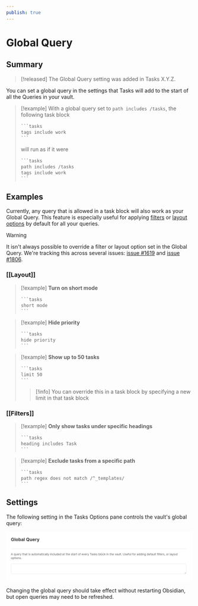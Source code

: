 ```yaml
---
publish: true
---
```


# Global Query

## Summary

> [!released]
The Global Query setting was added in Tasks X.Y.Z.

You can set a global query in the settings that Tasks will add to the start of all the Queries in your vault.

> [!example]
> With a global query set to `path includes /tasks`, the following task block
>
>     ```tasks
>     tags include work
>     ```
>
> will run as if it were
>
>     ```tasks
>     path includes /tasks
>     tags include work
>     ``` 

## Examples

Currently, any query that is allowed in a task block will also work as your Global Query. This feature is especially useful for applying [filters](Filters) or [layout options](Layout) by default for all your queries.

> [!warning]
> It isn't always possible to override a filter or layout option set in the Global Query. We're tracking this across several issues: [issue #1619](https://github.com/obsidian-tasks-group/obsidian-tasks/issues/1619) and [issue #1806](https://github.com/obsidian-tasks-group/obsidian-tasks/issues/1806).

### [[Layout]]

> [!example]
> **Turn on short mode**
>
>     ```tasks
>     short mode
>     ```

> [!example]
> **Hide priority**
>
>     ```tasks
>     hide priority
>     ```

> [!example]
> **Show up to 50 tasks**
>  
>  
>     ```tasks
>     limit 50
>     ```
>
> > [!info]
> > You can override this in a task block by specifying a new limit in that task block

### [[Filters]]

> [!example]
> **Only show tasks under specific headings**
>
>     ```tasks
>     heading includes Task
>     ```

> [!example]
> **Exclude tasks from a specific path**
>
>     ```tasks
>     path regex does not match /^_templates/
>     ```

## Settings

The following setting in the Tasks Options pane controls the vault's global query:

![Image of the settings options for the global query, showing the default settings.](../images/settings-global-query.png)

Changing the global query should take effect without restarting Obsidian, but open queries may need to be refreshed.
